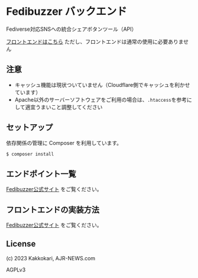 # Fedibuzzer バックエンド

Fediverse対応SNSへの統合シェアボタンツール（API）

[フロントエンドはこちら](https://github.com/AJR-NEWS-DEV/fedibuzzer-lp) ただし、フロントエンドは通常の使用に必要ありません

## 注意

- キャッシュ機能は現状ついていません（Cloudflare側でキャッシュを利かせています）
- Apache以外のサーバーソフトウェアをご利用の場合は、`.htaccess`を参考にして適宜うまいこと調整してください

## セットアップ

依存関係の管理に Composer を利用しています。

```bash
$ composer install
```

## エンドポイント一覧

[Fedibuzzer公式サイト](https://fedibuzzer.ajr-news.com/#api%E3%82%92%E4%BD%BF%E7%94%A8%E3%81%97%E3%81%A6%E5%AE%9F%E8%A3%85) をご覧ください。

## フロントエンドの実装方法

[Fedibuzzer公式サイト](https://fedibuzzer.ajr-news.com/#api%E3%82%92%E4%BD%BF%E7%94%A8%E3%81%97%E3%81%A6%E5%AE%9F%E8%A3%85) をご覧ください。

## License

(c) 2023 Kakkokari, AJR-NEWS.com

AGPLv3
